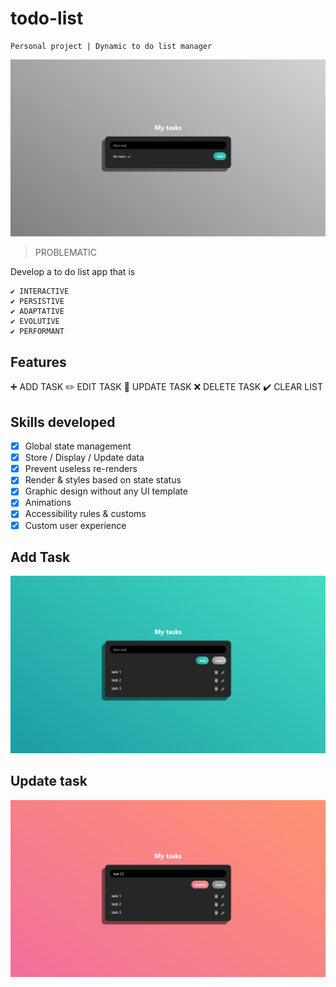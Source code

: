 # todo-list

    Personal project | Dynamic to do list manager

<kbd>![Visuel](./todo-list-1.png)</kbd>

> PROBLEMATIC

Develop a to do list app that is

    ✔ INTERACTIVE
    ✔ PERSISTIVE
    ✔ ADAPTATIVE
    ✔ EVOLUTIVE
    ✔ PERFORMANT

## Features

:heavy_plus_sign: ADD TASK
:pencil2: EDIT TASK
:arrows_counterclockwise: UPDATE TASK
:x: DELETE TASK
:heavy_check_mark: CLEAR LIST

## Skills developed

- [x] Global state management
- [x] Store / Display / Update data
- [x] Prevent useless re-renders
- [x] Render & styles based on state status
- [x] Graphic design without any UI template
- [x] Animations
- [x] Accessibility rules & customs
- [x] Custom user experience

## Add Task

<kbd>![Visuel](./todo-list-2.png)</kbd>

## Update task

<kbd>![Visuel](./todo-list-3.png)</kbd>
